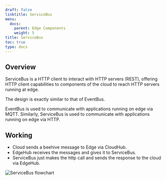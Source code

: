 ```yaml
---
draft: false
linktitle: ServiceBus
menu:
  docs:
    parent: Edge Components
    weight: 5
title: ServiceBus
toc: true
type: docs
---
```

## Overview
ServiceBus is a HTTP client to interact with HTTP servers (REST), offering HTTP client capabilities to components of the cloud to reach HTTP servers running at edge.

The design is exactly similar to that of EventBus. 

EventBus is used to communicate with applications running on edge via MQTT. Similarly, ServiceBus is used to communicate with applications running on edge via HTTP. 

## Working
- Cloud sends a beehive message to Edge via CloudHub.
- EdgeHub receives the messages and gives it to ServiceBus.
- ServiceBus just makes the http call and sends the response to the cloud via EdgeHub.

![ServiceBus flowchart](/img/servicebus/servicebus-flowchart.png)